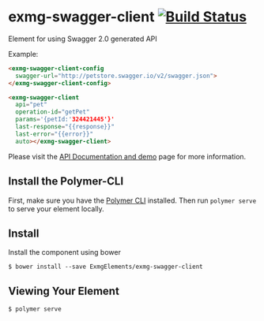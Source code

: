 exmg-swagger-client [![Build Status](https://travis-ci.org/ExmgElements/exmg-swagger-client.svg?branch=master)](https://travis-ci.org/ExmgElements/exmg-swagger-client)
================

Element for using Swagger 2.0 generated API

Example:
```html
<exmg-swagger-client-config
  swagger-url="http://petstore.swagger.io/v2/swagger.json">
</exmg-swagger-client-config>

<exmg-swagger-client
  api="pet"
  operation-id="getPet"
  params='{petId:'324421445'}'
  last-response="{{response}}"
  last-error="{{error}}"
  auto></exmg-swagger-client>
```

Please visit the [API Documentation and demo](http://ExmgElements.github.io/exmg-swagger-client/) page for more information.

## Install the Polymer-CLI

First, make sure you have the [Polymer CLI](https://www.npmjs.com/package/polymer-cli) installed. Then run `polymer serve` to serve your element locally.

## Install

Install the component using bower

```
$ bower install --save ExmgElements/exmg-swagger-client
```

## Viewing Your Element

```
$ polymer serve
```
